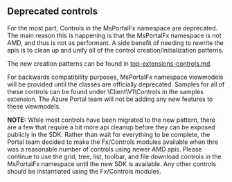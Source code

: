 
<a name="deprecated-controls"></a>
## Deprecated controls

For the most part, Controls in the MsPortalFx namespace are deprecated.  The main reason this is happening is that the MsPortalFx namespace is not AMD, and thus is not as performant.  A side benefit of needing to rewrite the apis is to clean up and unify all of the control creation/initialization patterns.

The new creation patterns can be found in [top-extensions-controls.md](top-extensions-controls.md).

For backwards compatibility purposes, MsPortalFx namespace viewmodels will be provided until the classes are officially deprecated.  Samples for all of these controls can be found under \Client\V1\Controls in the samples extension.  The Azure Portal team will not be adding any new features to these viewmodels.

**NOTE:** While most controls have been migrated to the new pattern, there are a few that require a bit more api cleanup before they can be exposed publicly in the SDK.  Rather than wait for everything to be complete, the Portal team decided to make the Fx/Controls modules available when thre was  a reasonable number of controls using newer AMD apis.  Please continue to use the grid, tree, list, toolbar, and file download controls in the MsPortalFx namespace until the new SDK is available.  Any other controls should be instantiated using the Fx/Controls modules.
